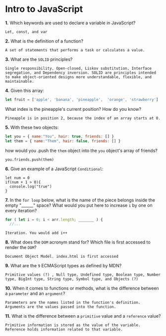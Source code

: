 # Intro to JavaScript

**1.** Which keywords are used to declare a variable in JavaScript?
<!-- enter you answer in the space below -->
```
Let, const, and var
```
**2.** What is the definition of a function?
<!-- enter you answer in the space below -->
```
A set of statements that performs a task or calculates a value.
```
**3.** What are the `SOLID` principles?
<!-- enter you answer in the space below -->
```
Single responsibility, Open-closed, Liskov substitution, Interface segregation, and Dependency inversion. SOLID are principles intended to make object-oriented designs more understandable, flexible, and maintainable.  
```
**4.** Given this array: 
```js
let fruit = ['apple', 'banana', 'pineapple',  'orange', 'strawberry']
``` 
What index is the pineapple's current position? How do you know?
<!-- enter you answer in the space below -->
```
Pineapple is in position 2, because the index of an array starts at 0. 
```
**5.** With these two objects: 
```js
let you = { name:"You", hair: true, friends: [] }
let them = { name:"Them", hair: false, friends: [] }
```
how would you .push the `them` object into the `you` object's array of friends?
<!-- enter you answer in the space below -->
```
you.friends.push(them)
```

**6.** Give an example of a JavaScript `Conditional`:
<!-- enter you answer in the space below -->
```
let num = 0
if(num + 1 > 0){
  console.log("true")
}
```
**7.** In the `for loop` below, what is the name of the piece belongs inside the empty "______" space? What would you put here to increase `i` by one on every iteration?
```js
for ( let i = 0; i < arr.length; _______ ) {
  //...
```
<!-- enter you answer in the space below -->
```
Iteration. You would add i++ 
```
**8.** What does the `DOM` acronym stand for? Which file is first accessed to render the `DOM`?
<!-- enter you answer in the space below -->
```
Document Object Model. index.html is first accessed
```

**9.** What are the `9` ECMAScript types as defined by MDN?
<!-- enter you answer in the space below -->
```
Primitive values (?) , Null type, Undefined type, Boolean type, Number type, BigInt type, String type, Symbol type, and Objects (?)
```
**10.** When it comes to functions or methods, what is the difference between a `parameter` and an `argument`?
<!-- enter you answer in the space below -->
```
Parameters are the names listed in the function's definition. Arguments are the values passed into the function. 
```
**11.** What is the difference between a `primitive` value and a `reference` value?
<!-- enter you answer in the space below -->
```
Primitive information is stored as the value of the variable. Reference holds information related to that variable. 
```